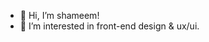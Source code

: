 - 👋 Hi, I’m shameem!
- 👀 I’m interested in front-end design & ux/ui.

<!---
Shameem806/Shameem806 is a ✨ special ✨ repository because its `README.md` (this file) appears on your GitHub profile.
You can click the Preview link to take a look at your changes.
--->
